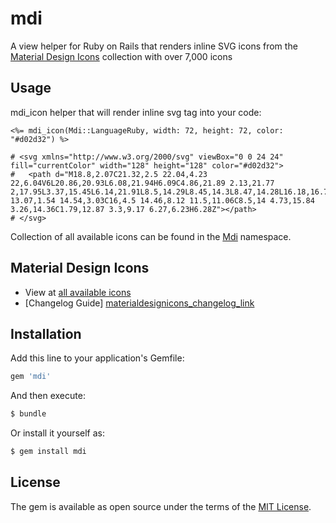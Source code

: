# mdi
A view helper for Ruby on Rails that renders inline SVG icons from the [Material Design Icons][materialdesignicons_link] collection with over 7,000 icons

## Usage

mdi_icon helper that will render inline svg tag into your code:
```erb
<%= mdi_icon(Mdi::LanguageRuby, width: 72, height: 72, color: "#d02d32") %>

# <svg xmlns="http://www.w3.org/2000/svg" viewBox="0 0 24 24" fill="currentColor" width="128" height="128" color="#d02d32">
#   <path d="M18.8,2.07C21.32,2.5 22.04,4.23 22,6.04V6L20.86,20.93L6.08,21.94H6.09C4.86,21.89 2.13,21.77 2,17.95L3.37,15.45L6.14,21.91L8.5,14.29L8.45,14.3L8.47,14.28L16.18,16.74L14.19,8.96L21.54,8.5L15.75,3.76L18.8,2.06V2.07M2,17.91V17.93L2,17.91V17.91M6.28,6.23C9.24,3.28 13.07,1.54 14.54,3.03C16,4.5 14.46,8.12 11.5,11.06C8.5,14 4.73,15.84 3.26,14.36C1.79,12.87 3.3,9.17 6.27,6.23H6.28Z"></path>
# </svg>
```
Collection of all available icons can be found in the [Mdi][mdi_models_link] namespace.

## Material Design Icons

* View at [all available icons][materialdesignicons_link]
* [Changelog Guide] [materialdesignicons_changelog_link]

## Installation
Add this line to your application's Gemfile:

```ruby
gem 'mdi'
```

And then execute:
```bash
$ bundle
```

Or install it yourself as:
```bash
$ gem install mdi
```

## License
The gem is available as open source under the terms of the [MIT License](https://opensource.org/licenses/MIT).

[materialdesignicons_link]: https://materialdesignicons.com
[mdi_models_link]: app/models/mdi/
[materialdesignicons_changelog_link]: https://dev.materialdesignicons.com/changelog